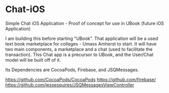 # Chat-iOS
Simple Chat iOS Application - Proof of concept for use in UBook (future iOS Application)

I am building this before starting "UBook". 
That application will be a used text book marketplace for colleges - Umass Amherst to start.
It will have two main components, a marketplace and a chat (used to facilitate the transaction).
This Chat app is a precursor to UBook, and the User/Chat model will be built off of it.

Its Dependencies are CocoaPods, Firebase, and JSQMessages.

https://github.com/CocoaPods/CocoaPods
https://github.com/firebase/
https://github.com/jessesquires/JSQMessagesViewController
